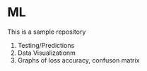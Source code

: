# ML
This is a sample repository

1. Testing/Predictions
2. Data Visualizationm
3. Graphs of loss accuracy, confuson matrix
